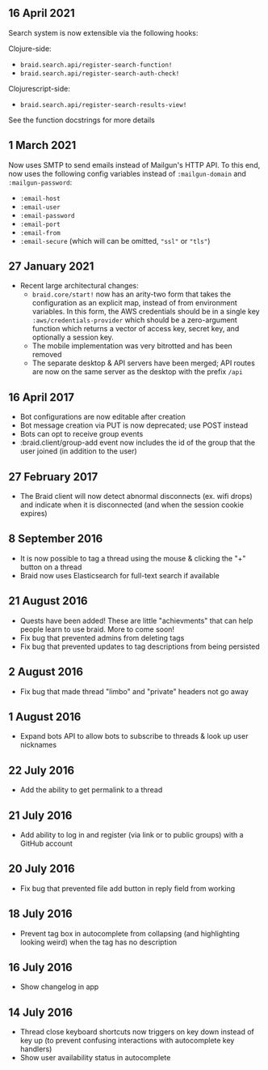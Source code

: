 ## 16 April 2021

Search system is now extensible via the following hooks:

Clojure-side:
 - `braid.search.api/register-search-function!`
 - `braid.search.api/register-search-auth-check!`

Clojurescript-side:
 - `braid.search.api/register-search-results-view!`

See the function docstrings for more details

## 1 March 2021

Now uses SMTP to send emails instead of Mailgun's HTTP API.
To this end, now uses the following config variables instead of `:mailgun-domain` and `:mailgun-password`:

 - `:email-host`
 - `:email-user`
 - `:email-password`
 - `:email-port`
 - `:email-from`
 - `:email-secure` (which will can be omitted, `"ssl"` or `"tls"`)

## 27 January 2021

  - Recent large architectural changes:
    - `braid.core/start!` now has an arity-two form that takes the configuration as an explicit map, instead of from environment variables. In this form, the AWS credentials should be in a single key `:aws/credentials-provider` which should be a zero-argument function which returns a vector of access key, secret key, and optionally a session key.
    - The mobile implementation was very bitrotted and has been removed
    - The separate desktop & API servers have been merged; API routes are now on the same server as the desktop with the prefix `/api`

## 16 April 2017

  - Bot configurations are now editable after creation
  - Bot message creation via PUT is now deprecated; use POST instead
  - Bots can opt to receive group events
  - :braid.client/group-add event now includes the id of the group that the user joined (in addition to the user)

## 27 February 2017

  - The Braid client will now detect abnormal disconnects (ex. wifi drops) and indicate when it is disconnected (and when the session cookie expires)

## 8 September 2016

  - It is now possible to tag a thread using the mouse & clicking the "+" button on a thread
  - Braid now uses Elasticsearch for full-text search if available

## 21 August 2016

  - Quests have been added! These are little "achievments" that can help people learn to use braid.  More to come soon!
  - Fix bug that prevented admins from deleting tags
  - Fix bug that prevented updates to tag descriptions from being persisted

## 2 August 2016

  - Fix bug that made thread "limbo" and "private" headers not go away

## 1 August 2016

  - Expand bots API to allow bots to subscribe to threads & look up user nicknames

## 22 July 2016

  - Add the ability to get permalink to a thread

## 21 July 2016

  - Add ability to log in and register (via link or to public groups) with a GitHub account

## 20 July 2016

  - Fix bug that prevented file add button in reply field from working

## 18 July 2016

  - Prevent tag box in autocomplete from collapsing (and highlighting looking weird) when the tag has no description

## 16 July 2016

  - Show changelog in app

## 14 July 2016

  - Thread close keyboard shortcuts now triggers on key down instead of key up (to prevent confusing interactions with autocomplete key handlers)
  - Show user availability status in autocomplete
